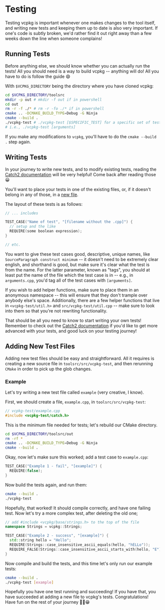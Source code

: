 Testing
=======

Testing vcpkg is important whenever one makes changes to the tool itself, and
writing new tests and keeping them up to date is also very important. If one's
code is subtly broken, we'd rather find it out right away than a few weeks down
the line when someone complains!

Running Tests
-------------

Before anything else, we should know whether you can actually run the tests!
All you should need is a way to build vcpkg -- anything will do! All you have to
do is follow the guide 😄

With `$VCPKG_DIRECTORY` being the directory where you have cloned vcpkg:

```sh
cd $VCPKG_DIRECTORY/toolsrc
mkdir -p out # mkdir -f out if in powershell
cd out
rm -r -f ./* # rm -r -fo ./* if in powershell
cmake .. -DCMAKE_BUILD_TYPE=Debug -G Ninja
cmake --build .
./vcpkg-test # ./vcpkg-test [$SPECIFIC_TEST] for a specific set of tests
# i.e., ./vcpkg-test [arguments]
```

If you make any modifications to `vcpkg`, you'll have to do the
`cmake --build .` step again.

Writing Tests
-------------

In your journey to write new tests, and to modify existing tests, reading the
[Catch2 documentation] will be very helpful! Come back after reading those 😀

You'll want to place your tests in one of the existing files, or, if it doesn't
belong in any of those, in a [new file](#adding-new-test-files).

The layout of these tests is as follows:

```cpp
// ... includes

TEST_CASE("Name of test", "[filename without the .cpp]") {
  // setup and the like
  REQUIRE(some boolean expression);
}

// etc.
```

You want to give these test cases good, descriptive, unique names, like
`SourceParagraph construct minimum` -- it doesn't need to be extremely clear
english, and shorthand is good, but make sure it's clear what the test is from
the name. For the latter parameter, known as "tags", you should at least put the
name of the file which the test case is in -- e.g., in `arguments.cpp`, you'd
tag all of the test cases with `[arguments]`.

If you wish to add helper functions, make sure to place them in an anonymous
namespace -- this will ensure that they don't trample over anybody else's
space. Additionally, there are a few helper functions that live in
`<vcpkg-test/util.h>` and `src/vcpkg-test/util.cpp` -- make sure to look into
them so that you're not rewriting functionality.

That should be all you need to know to start writing your own tests!
Remember to check out the [Catch2 documentation]
if you'd like to get more advanced with your tests,
and good luck on your testing journey!

Adding New Test Files
---------------------

Adding new test files should be easy and straightforward. All it requires is
creating a new source file in `toolsrc/src/vcpkg-test`, and then rerunning
`CMake` in order to pick up the glob changes.

### Example

Let's try writing a new test file called `example` (very creative, I know).

First, we should create a file, `example.cpp`, in `toolsrc/src/vcpkg-test`:

```cpp
// vcpkg-test/example.cpp
#include <vcpkg-test/catch.h>
```

This is the minimum file needed for tests; let's rebuild our CMake directory.

```sh
cd $VCPKG_DIRECTORY/toolsrc/out
rm -rf *
cmake .. -DCMAKE_BUILD_TYPE=Debug -G Ninja
cmake --build .
```

Okay, now let's make sure this worked; add a test case to `example.cpp`:

```cpp
TEST_CASE("Example 1 - fail", "[example]") {
  REQUIRE(false);
}
```

Now build the tests again, and run them:

```sh
cmake --build .
./vcpkg-test
```

Hopefully, that worked! It should compile correctly, and have one failing test.
Now let's try a more complex test, after deleting the old one;

```cpp
// add #include <vcpkg/base/strings.h> to the top of the file
namespace Strings = vcpkg::Strings;

TEST_CASE("Example 2 - success", "[example]") {
  std::string hello = "Hello";
  REQUIRE(Strings::case_insensitive_ascii_equals(hello, "hELLo"));
  REQUIRE_FALSE(Strings::case_insensitive_ascii_starts_with(hello, "E"));
}
```

Now compile and build the tests, and this time let's only run our example tests:

```sh
cmake --build .
./vcpkg-test [example]
```

Hopefully you have one test running and succeeding! If you have that, you have
succeeded at adding a new file to vcpkg's tests. Congratulations! Have fun on
the rest of your journey 🐱‍👤😁

[Catch2 documentation]: https://github.com/catchorg/Catch2/blob/master/docs/tutorial.md#top
